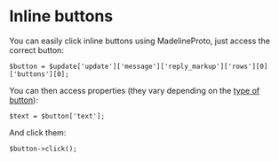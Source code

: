 # Inline buttons

You can easily click inline buttons using MadelineProto, just access the correct button:

```
$button = $update['update']['message']['reply_markup']['rows'][0]['buttons'][0];
```

You can then access properties (they vary depending on the [type of button](https://docs.madelineproto.xyz/API_docs/types/KeyboardButton.html)):

```
$text = $button['text'];
```

And click them:

```
$button->click();
```


